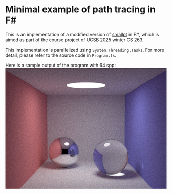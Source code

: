 # Minimal example of path tracing in F#

This is an implementation of a modified version of [smallpt](https://www.kevinbeason.com/smallpt/) in F#, which is aimed as part of the course project of UCSB 2025 winter CS 263.

This implementation is parallelized using `System.Threading.Tasks`. For more detail, please refer to the source code in `Program.fs`.

Here is a sample output of the program with 64 spp:
![Sample - 64spp](./sample.png)


